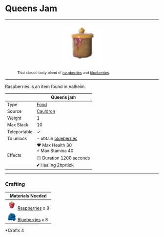 # Queens Jam
-------------

<style>
img {width:30px;}
.tb {width:150px;display: block;margin-left: auto;margin-right: auto;}
</style>

<figure>
<img src="/assets/queens_jam.png" class="tb" />
<figcaption><small>That classic tasty blend of <a href="../../items/raspberries">raspberries</a> and <a href="../../items/blueberries">blueberries</a>.</small></figcaption>
</figure>

-------------

Raspberries is an item found in Valheim.

|        | Queens jam              |
| ----------- | ------------------------------------ |
| Type       | [Food](../../type/food)  |
| Source      | [Cauldron](../../objects/cauldron) |
| Weight | 1
| Max Stack | 10
| Teleportable | ✓
| To unlock | - obtain <a href="../../items/blueberries">blueberries</a> |
| Effects | ❤️ Max Health 30<br>⚡ Max Stamina 40<br>🕒 Duration 1200 seconds<br>💕 Healing 2hp/tick

-------------

### Crafting

| Materials Needed |
| - |
| [![Raspberries](/assets/raspberries.png)](../../items/raspberries) [Raspberries](../../items/raspberries) x 8 |
| [![Blueberries](/assets/blueberries.png)](../../items/blueberries) [Blueberries](../../items/blueberries) x 8 |

\*Crafts 4